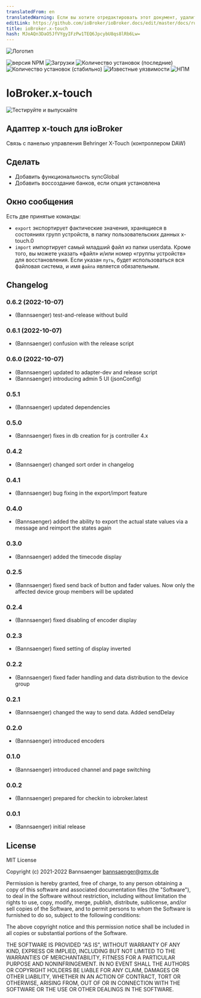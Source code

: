 ```yaml
---
translatedFrom: en
translatedWarning: Если вы хотите отредактировать этот документ, удалите поле «translatedFrom», в противном случае этот документ будет снова автоматически переведен
editLink: https://github.com/ioBroker/ioBroker.docs/edit/master/docs/ru/adapterref/iobroker.x-touch/README.md
title: ioBroker.x-touch
hash: MJoAQn3DaO5JfVYgyIFzPw1TEQ6JpcybU8qs8lRb6Lw=
---
```

![Логотип](../../../en/adapterref/iobroker.x-touch/admin/x-touch.png)

![версия NPM](http://img.shields.io/npm/v/iobroker.x-touch.svg)
![Загрузки](https://img.shields.io/npm/dm/iobroker.x-touch.svg)
![Количество установок (последние)](http://iobroker.live/badges/x-touch-installed.svg)
![Количество установок (стабильно)](http://iobroker.live/badges/x-touch-stable.svg)
![Известные уязвимости](https://snyk.io/test/github/Bannsaenger/ioBroker.x-touch/badge.svg)
![НПМ](https://nodei.co/npm/iobroker.x-touch.png?downloads=true)

# IoBroker.x-touch
![Тестируйте и выпускайте](https://github.com/bannsaenger/iobroker.x-touch/workflows/Test%20and%20Release/badge.svg)

## Адаптер x-touch для ioBroker
Связь с панелью управления Behringer X-Touch (контроллером DAW)

## Сделать
- Добавить функциональность syncGlobal
- Добавить воссоздание банков, если опция установлена

## Окно сообщения
Есть две принятые команды:

* `export` экспортирует фактические значения, хранящиеся в состояниях групп устройств, в папку пользовательских данных x-touch.0
* `import` импортирует самый младший файл из папки userdata. Кроме того, вы можете указать «файл» и/или номер «группы устройств» для восстановления. Если указан `путь`, будет использоваться вся файловая система, и имя `файла` является обязательным.

## Changelog

<!--
    Placeholder for the next version (at the beginning of the line):
    ### **WORK IN PROGRESS**
-->
### 0.6.2 (2022-10-07)
* (Bannsaenger) test-and-release without build

### 0.6.1 (2022-10-07)
* (Bannsaenger) confusion with the release script

### 0.6.0 (2022-10-07)

* (Bannsaenger) updated to adapter-dev and release script
* (Bannsaenger) introducing admin 5 UI (jsonConfig)

### 0.5.1
* (Bannsaenger) updated dependencies

### 0.5.0
* (Bannsaenger) fixes in db creation for js controller 4.x

### 0.4.2
* (Bannsaenger) changed sort order in changelog

### 0.4.1
* (Bannsaenger) bug fixing in the export/import feature

### 0.4.0
* (Bannsaenger) added the ability to export the actual state values via a message and reimport the states again

### 0.3.0
* (Bannsaenger) added the timecode display

### 0.2.5
* (Bannsaenger) fixed send back of button and fader values. Now only the affected device group members will be updated

### 0.2.4
* (Bannsaenger) fixed disabling of encoder display

### 0.2.3
* (Bannsaenger) fixed setting of display inverted

### 0.2.2
* (Bannsaenger) fixed fader handling and data distribution to the device group

### 0.2.1
* (Bannsaenger) changed the way to send data. Added sendDelay

### 0.2.0
* (Bannsaenger) introduced encoders

### 0.1.0
* (Bannsaenger) introduced channel and page switching

### 0.0.2
* (Bannsaenger) prepared for checkin to iobroker.latest

### 0.0.1
* (Bannsaenger) initial release

## License
MIT License

Copyright (c) 2021-2022 Bannsaenger <bannsaenger@gmx.de>

Permission is hereby granted, free of charge, to any person obtaining a copy
of this software and associated documentation files (the "Software"), to deal
in the Software without restriction, including without limitation the rights
to use, copy, modify, merge, publish, distribute, sublicense, and/or sell
copies of the Software, and to permit persons to whom the Software is
furnished to do so, subject to the following conditions:

The above copyright notice and this permission notice shall be included in all
copies or substantial portions of the Software.

THE SOFTWARE IS PROVIDED "AS IS", WITHOUT WARRANTY OF ANY KIND, EXPRESS OR
IMPLIED, INCLUDING BUT NOT LIMITED TO THE WARRANTIES OF MERCHANTABILITY,
FITNESS FOR A PARTICULAR PURPOSE AND NONINFRINGEMENT. IN NO EVENT SHALL THE
AUTHORS OR COPYRIGHT HOLDERS BE LIABLE FOR ANY CLAIM, DAMAGES OR OTHER
LIABILITY, WHETHER IN AN ACTION OF CONTRACT, TORT OR OTHERWISE, ARISING FROM,
OUT OF OR IN CONNECTION WITH THE SOFTWARE OR THE USE OR OTHER DEALINGS IN THE
SOFTWARE.
